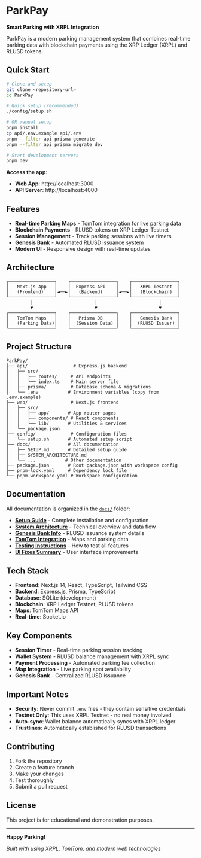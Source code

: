 # ParkPay

**Smart Parking with XRPL Integration**

ParkPay is a modern parking management system that combines real-time parking data with blockchain payments using the XRP Ledger (XRPL) and RLUSD tokens.

## Quick Start

```bash
# Clone and setup
git clone <repository-url>
cd ParkPay

# Quick setup (recommended)
./config/setup.sh

# OR manual setup
pnpm install
cp api/.env.example api/.env
pnpm --filter api prisma generate
pnpm --filter api prisma migrate dev

# Start development servers
pnpm dev
```

**Access the app:**
- **Web App**: http://localhost:3000
- **API Server**: http://localhost:4000

## Features

- **Real-time Parking Maps** - TomTom integration for live parking data
- **Blockchain Payments** - RLUSD tokens on XRP Ledger Testnet
- **Session Management** - Track parking sessions with live timers
- **Genesis Bank** - Automated RLUSD issuance system
- **Modern UI** - Responsive design with real-time updates

## Architecture

```
┌─────────────────┐    ┌─────────────────┐    ┌─────────────────┐
│   Next.js App   │    │  Express API    │    │   XRPL Testnet  │
│   (Frontend)    │◄──►│   (Backend)     │◄──►│   (Blockchain)  │
└─────────────────┘    └─────────────────┘    └─────────────────┘
         │                       │                       │
         ▼                       ▼                       ▼
┌─────────────────┐    ┌─────────────────┐    ┌─────────────────┐
│   TomTom Maps   │    │   Prisma DB     │    │   Genesis Bank  │
│   (Parking Data)│    │  (Session Data) │    │  (RLUSD Issuer) │
└─────────────────┘    └─────────────────┘    └─────────────────┘
```

## Project Structure

```
ParkPay/
├── api/                 # Express.js backend
│   ├── src/
│   │   ├── routes/     # API endpoints
│   │   └── index.ts    # Main server file
│   ├── prisma/         # Database schema & migrations
│   └── .env           # Environment variables (copy from .env.example)
├── web/                # Next.js frontend
│   ├── src/
│   │   ├── app/       # App router pages
│   │   ├── components/ # React components
│   │   └── lib/       # Utilities & services
│   └── package.json
├── config/             # Configuration files
│   └── setup.sh       # Automated setup script
├── docs/              # All documentation
│   ├── SETUP.md       # Detailed setup guide
│   ├── SYSTEM_ARCHITECTURE.md
│   └── ...           # Other documentation
├── package.json       # Root package.json with workspace config
├── pnpm-lock.yaml     # Dependency lock file
└── pnpm-workspace.yaml # Workspace configuration
```

## Documentation

All documentation is organized in the [`docs/`](docs/) folder:

- **[Setup Guide](docs/SETUP.md)** - Complete installation and configuration
- **[System Architecture](docs/SYSTEM_ARCHITECTURE.md)** - Technical overview and data flow
- **[Genesis Bank Info](docs/GENESIS_BANK_INFO.md)** - RLUSD issuance system details
- **[TomTom Integration](docs/TOMTOM_FINAL_SOLUTION.md)** - Maps and parking data
- **[Testing Instructions](docs/TESTING_INSTRUCTIONS.md)** - How to test all features
- **[UI Fixes Summary](docs/UI_FIXES_SUMMARY.md)** - User interface improvements

## Tech Stack

- **Frontend**: Next.js 14, React, TypeScript, Tailwind CSS
- **Backend**: Express.js, Prisma, TypeScript
- **Database**: SQLite (development)
- **Blockchain**: XRP Ledger Testnet, RLUSD tokens
- **Maps**: TomTom Maps API
- **Real-time**: Socket.io

## Key Components

- **Session Timer** - Real-time parking session tracking
- **Wallet System** - RLUSD balance management with XRPL sync
- **Payment Processing** - Automated parking fee collection
- **Map Integration** - Live parking spot availability
- **Genesis Bank** - Centralized RLUSD issuance

## Important Notes

- **Security**: Never commit `.env` files - they contain sensitive credentials
- **Testnet Only**: This uses XRPL Testnet - no real money involved
- **Auto-sync**: Wallet balance automatically syncs with XRPL ledger
- **Trustlines**: Automatically established for RLUSD transactions

## Contributing

1. Fork the repository
2. Create a feature branch
3. Make your changes
4. Test thoroughly
5. Submit a pull request

## License

This project is for educational and demonstration purposes.

---

**Happy Parking!**

*Built with using XRPL, TomTom, and modern web technologies*
